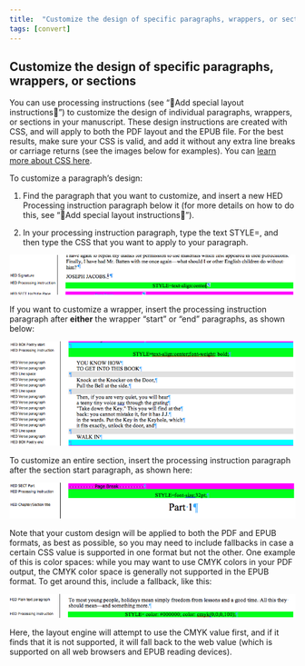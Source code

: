 ```yaml
---
title:  "Customize the design of specific paragraphs, wrappers, or sections"
tags: [convert]
---
```


<section data-type="chapter" class="hsecchapter" data-hederis-type="hsecchapter" id="custom-paragraph-design" data-pi-attrs="id: custom-paragraph-design; data-tags: convert;" role="doc-chapter" data-tags="convert" data-author-name=" " data-book-title=" " title="Customize the design of specific paragraphs, wrappers, or sections"><h1 data-hederis-type="hblkchaptitle" class="hblkchaptitle" id="pqTpHcie5">Customize the design of specific paragraphs, wrappers, or sections</h1><p class="hblkp" data-hederis-type="hblkp" id="praBogzqt">You can use processing instructions (see &#8220;Add special layout instructions&#8221;) to customize the design of individual paragraphs, wrappers, or sections in your manuscript. These design instructions are created with CSS, and will apply to both the PDF layout and the EPUB file. For the best results, make sure your CSS is valid, and add it without any extra line breaks or carriage returns (see the images below for examples). You can <a href="https://developer.mozilla.org/en-US/docs/Web/CSS/Reference" data-hederis-type="hspana" id="pL7XKO8Wf"><span class="Hyperlink" data-hederis-type="hspnspan" id="pMFTbaeb2">learn more about CSS here</span></a>.</p><p class="hblkp" data-hederis-type="hblkp" id="pwZnRf6qR">To customize a paragraph&#8217;s design:</p><ol class="hwprnumlist" data-hederis-type="hwprnumlist" id="pwyLJEFCr"><li class="hblkoli" data-hederis-type="hblkoli" id="liLGgDwDOX"><p class="hblkoli" data-hederis-type="hblklip" id="pWYpZGBYU">Find the paragraph that you want to customize, and insert a new HED Processing instruction paragraph below it (for more details on how to do this, see &#8220;Add special layout instructions&#8221;).</p></li><li class="hblkoli" data-hederis-type="hblkoli" id="lidMVnTH76"><p class="hblkoli" data-hederis-type="hblklip" id="piJQxNCaa">In your processing instruction paragraph, type the text STYLE=, and then type the CSS that you want to apply to your paragraph.</p></li></ol><img data-hederis-type="hblkimg" class="hblkimg" id="pVeYu6Ayd" src="/images/pi2.png" data-img-src="pi2.png"/><p class="hblkp" data-hederis-type="hblkp" id="plvdXVU1v">If you want to customize a wrapper, insert the processing instruction paragraph after <strong class="hspanstrong" data-hederis-type="hspanstrong" id="pbwGZ4S0i">either</strong> the wrapper &#8220;start&#8221; or &#8220;end&#8221; paragraphs, as shown below: </p><img data-hederis-type="hblkimg" class="hblkimg" id="pG9UzUIO0" src="/images/stylepiwrapper.png" data-img-src="stylepiwrapper.png"/><p class="hblkp" data-hederis-type="hblkp" id="pQ0gSjzvN">To customize an entire section, insert the processing instruction paragraph after the section start paragraph, as shown here:</p><img data-hederis-type="hblkimg" class="hblkimg" id="pypwGnYdD" src="/images/stylepisection.png" data-img-src="stylepisection.png"/><p class="hblkp" data-hederis-type="hblkp" id="pOcE1Z2YG">Note that your custom design will be applied to both the PDF and EPUB formats, as best as possible, so you may need to include fallbacks in case a certain CSS value is supported in one format but not the other. One example of this is color spaces: while you may want to use CMYK colors in your PDF output, the CMYK color space is generally not supported in the EPUB format. To get around this, include a fallback, like this:</p><img data-hederis-type="hblkimg" class="hblkimg" id="pUMo1sQqc" src="/images/stylepicolorfallback.png" data-img-src="stylepicolorfallback.png"/><p class="hblkp" data-hederis-type="hblkp" id="pLP055k1s">Here, the layout engine will attempt to use the CMYK value first, and if it finds that it is not supported, it will fall back to the web value (which is supported on all web browsers and EPUB reading devices).</p></section>

